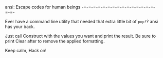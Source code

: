 ansi: Escape codes for human beings
-=-=-=-=-=-=-=-=-=-=-=-=-=-=-=-=-=-

Ever have a command line utility that needed that
extra little bit of `pop!`? ansi has your back. 

Just call Construct with the values you want and print
the result. Be sure to print Clear after to remove the
applied formatting.

Keep calm, Hack on!
